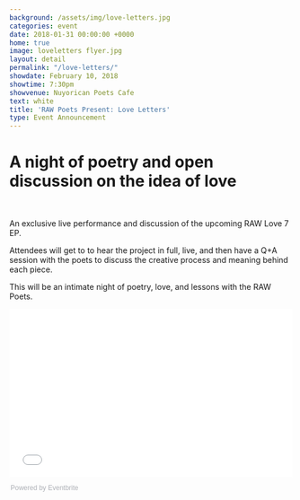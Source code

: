 ```yaml
---
background: /assets/img/love-letters.jpg
categories: event
date: 2018-01-31 00:00:00 +0000
home: true
image: loveletters flyer.jpg
layout: detail
permalink: "/love-letters/"
showdate: February 10, 2018
showtime: 7:30pm
showvenue: Nuyorican Poets Cafe
text: white
title: 'RAW Poets Present: Love Letters'
type: Event Announcement
---
```

# A night of poetry and open discussion on the idea of love

<br>

An exclusive live performance and discussion of the upcoming RAW Love 7 EP.

Attendees will get to to hear the project in full, live, and then have a Q+A session with the poets to discuss the creative process and meaning behind each piece.

This will be an intimate night of poetry, love, and lessons with the RAW Poets.

<a href="https://www.eventbrite.com/e/raw-poets-present-love-lessons-tickets-42700478280?ref=ebtn" target="_blank">
</a>
<a href="https://www.eventbrite.com/e/raw-poets-present-love-lessons-tickets-42700478280?ref=ebtn" target="_blank">
</a>
<a href="https://www.eventbrite.com/e/raw-poets-present-love-lessons-tickets-42700478280?ref=ebtn" target="_blank">
</a>
<div style="width:100%; text-align:left;">
<iframe src="//eventbrite.com/tickets-external?eid=42700478280&ref=etckt" frameborder="0" height="300" width="100%" vspace="0" hspace="0" marginheight="5" marginwidth="5" scrolling="auto" allowtransparency="true"></iframe>
<div style="font-family:Helvetica, Arial; font-size:12px; padding:10px 0 5px; margin:2px; width:100%; text-align:left;" >
<a class="powered-by-eb" style="color: #ADB0B6; text-decoration: none;" target="_blank" href="http://www.eventbrite.com/">
Powered by Eventbrite
</a>
</div>
</div>
